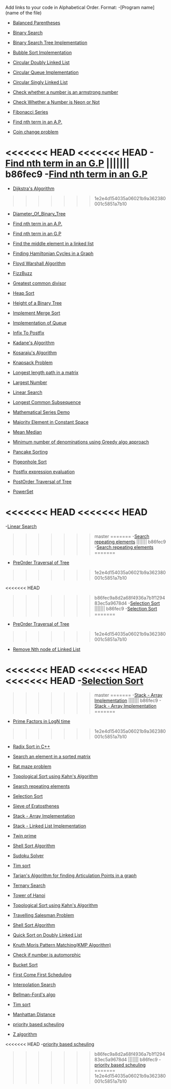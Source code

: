 Add links to your code in Alphabetical Order.
Format: 
-[Program name](name of the file)

- [Balanced Parentheses](balance_paranthesis.cpp)

- [Binary Search](BinarySearch.cpp)

- [Binary Search Tree Implementation](BinarySearchTree.cpp)

- [Bubble Sort Implementation](BubbleSort.cpp)

- [Circular Doubly Linked List](Circular_Doubly_Linked_List.cpp)

- [Circular Queue Implementation](Circular_Queue_Cpp.cpp)

- [Circular Singly Linked List](CircularSinglyLinkedList.cpp)

- [Check whether a number is an armstrong number](Check_Armstrong_Number.cpp)

- [Check Whether a Number is Neon or Not](NeonNumber.cpp)

- [Fibonacci Series](Fibonacci.cpp)

- [Find nth term in an A.P.](nth_term_ap.cpp)

- [Coin change problem](coinchange.cpp)

<<<<<<< HEAD
<<<<<<< HEAD
-[Find nth term in an G.P](nth-term-gp.cpp)
||||||| b86fec9
-[Find nth term in an G.P](nth-term-gp.cpp)
=======
- [Dijkstra's Algorithm](Dijkstra.cpp)
>>>>>>> 1e2e4d154035a06021b9a362380001c5851a7b10

- [Diameter_Of_Binary_Tree](Diameter_Of_Binary_Tree.cpp)

- [Find nth term in an A.P.](nth_term_ap.cpp)

- [Find nth term in an G.P](nth-term-gp.cpp)

- [Find the middle element in a linked list](middle_element_of_linkedlist.cpp)  

- [Finding Hamiltonian Cycles in a Graph](finding-hamiltonian-cycles.cpp)

- [Floyd Warshall Algorithm](Floyd–Warshall.cpp)

- [FizzBuzz](fizz_buzz.cpp)

- [Greatest common divisor](GCD.cpp)

- [Heap Sort](heap_sort.cpp)

- [Height of a Binary Tree](height_of_binary_tree.cpp)

- [Implement Merge Sort](MergeSort.cpp)

- [Implementation of Queue](array_implementation_of_queue.cpp)

- [Infix To Postfix](infixToPostStack.cpp)

- [Kadane's Algorithm](KadaneAlgo.cpp)

- [Kosaraju's Algorithm](kosarajualgo.cpp)

- [Knapsack Problem](knapsack.cpp)

- [Longest length path in a matrix](longest_length_path_in_a_matrix.cpp)

- [Largest Number](largest_number.cpp)

- [Linear Search](linear_search.cpp)

- [Longest Common Subsequence](longest_common_subseq.cpp)

- [Mathematical Series Demo](maths-series.cpp)

- [Majority Element in Constant Space](Majority_Element.cpp)

- [Mean Median](mean_median.cpp)

- [Minimum number of denominations using Greedy algo approach](MinDenominations_GreedyAlgo.cpp)

- [Pancake Sorting](Pancake_sort.cpp)

- [Pigeonhole Sort](pigeon.cpp)

- [Postfix expression evaluation](evalPostfixStack.cpp)

- [PostOrder Traversal of Tree](postOrderTree.cpp)

- [PowerSet](PowerSet.cpp)

<<<<<<< HEAD
<<<<<<< HEAD
=======
-[Linear Search](linear_search.cpp)

>>>>>>> master
=======
-[Search repeating elements](search_repeating.cpp)
||||||| b86fec9
-[Search repeating elements](search_repeating.cpp)
=======
- [PreOrder Traversal of Tree](Preorder_traversal_tree.cpp)
>>>>>>> 1e2e4d154035a06021b9a362380001c5851a7b10

<<<<<<< HEAD
>>>>>>> b86fec9a8d2a68f4936a7b1f129483ec5a9678d4
-[Selection Sort](selection_sort.cpp)
||||||| b86fec9
-[Selection Sort](selection_sort.cpp)
=======
- [PreOrder Traversal of Tree](Preorder_traversal_tree.cpp)
>>>>>>> 1e2e4d154035a06021b9a362380001c5851a7b10

- [Remove Nth node of Linked List](Remove_Nth_node_of_Linked_List.cpp)

<<<<<<< HEAD
<<<<<<< HEAD
<<<<<<< HEAD
-[Selection Sort](selection_sort.cpp)
=======
>>>>>>> master
=======
-[Stack - Array Implementation](stackByArray.cpp)
||||||| b86fec9
-[Stack - Array Implementation](stackByArray.cpp)
=======
- [Prime Factors in LogN time](prime-factors.cpp)
>>>>>>> 1e2e4d154035a06021b9a362380001c5851a7b10

- [Radix Sort in C++](radix.cpp)

- [Search an element in a sorted matrix](Search_Sorted_Matrix.cpp)

- [Rat maze problem](rat_maze_backtracking.cpp)

- [Topological Sort using Kahn's Algorithm](kahn-algorithm.cpp)

- [Search repeating elements](search_repeating.cpp)


- [Selection Sort](selection_sort.cpp)

- [Sieve of Eratosthenes](sieve_of_eratosthenes.cpp)

- [Stack - Array Implementation](stackByArray.cpp)

- [Stack - Linked List Implementation](stackByLinkedList.cpp)

- [Twin prime](twin_prime.cpp)

- [Shell Sort Algorithm](shell_sort.cpp)

- [Sudoku Solver](SudokuSolver.cpp)

- [Tim sort](Tim_Sort.cpp)

- [Tarjan's Algorithm for finding Articulation Points in a graph](tarjanArticulationPoint.cpp)

- [Ternary Search](ternary_search.cpp)

- [Tower of Hanoi](TowerOfHanoi.cpp)

- [Topological Sort using Kahn's Algorithm](kahn-algorithm.cpp)

- [Travelling Salesman Problem](TSP_Cpp.cpp)

- [Shell Sort Algorithm](shell_sort.cpp)

- [Quick Sort on Doubly Linked List](quickSort_DoublyLinkedList.cpp)

- [Knuth Moris Pattern Matching(KMP Algorithm)](KMP_algorithm.cpp)
 
- [Check if number is automorphic](automorphic.cpp)

- [Bucket Sort](Bucketsort.cpp)

- [First Come First Scheduling](firstcomefirstscheduling.cpp)

- [Interpolation Search](interpolation_search.cpp)

- [Bellman-Ford's algo](Bellman-Ford's_algorithm.cpp)

- [Tim sort](Tim_Sort.cpp)

- [Manhattan Distance](manhattan_distance.cpp)

- [priority based scheuling](priority_scheduling.cpp)

- [Z algorithm](ZAlgorithm.cpp)

<<<<<<< HEAD
-[priority based scheuling](priority_scheduling.cpp)
>>>>>>> b86fec9a8d2a68f4936a7b1f129483ec5a9678d4
||||||| b86fec9
-[priority based scheuling](priority_scheduling.cpp)
=======
>>>>>>> 1e2e4d154035a06021b9a362380001c5851a7b10
